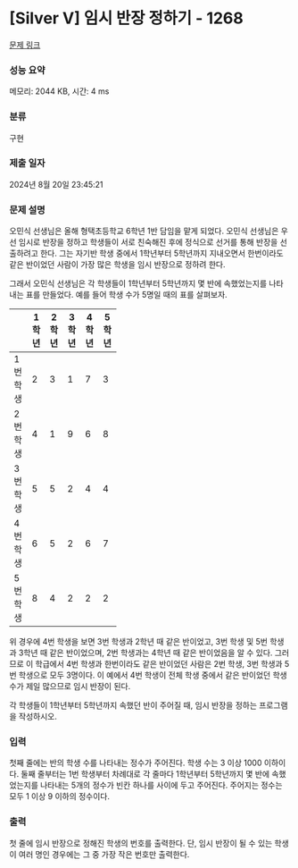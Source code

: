 # [Silver V] 임시 반장 정하기 - 1268 

[문제 링크](https://www.acmicpc.net/problem/1268) 

### 성능 요약

메모리: 2044 KB, 시간: 4 ms

### 분류

구현

### 제출 일자

2024년 8월 20일 23:45:21

### 문제 설명

<p>오민식 선생님은 올해 형택초등학교 6학년 1반 담임을 맡게 되었다. 오민식 선생님은 우선 임시로 반장을 정하고 학생들이 서로 친숙해진 후에 정식으로 선거를 통해 반장을 선출하려고 한다. 그는 자기반 학생 중에서 1학년부터 5학년까지 지내오면서 한번이라도 같은 반이었던 사람이 가장 많은 학생을 임시 반장으로 정하려 한다.</p>

<p>그래서 오민식 선생님은 각 학생들이 1학년부터 5학년까지 몇 반에 속했었는지를 나타내는 표를 만들었다. 예를 들어 학생 수가 5명일 때의 표를 살펴보자.</p>

<table class="table table-bordered" style="width:38%">
	<thead>
		<tr>
			<th style="width:8%"> </th>
			<th style="width:6%">1학년</th>
			<th style="width:6%">2학년</th>
			<th style="width:6%">3학년</th>
			<th style="width:6%">4학년</th>
			<th style="width:6%">5학년</th>
		</tr>
	</thead>
	<tbody>
		<tr>
			<td>1번 학생</td>
			<td>2</td>
			<td>3</td>
			<td>1</td>
			<td>7</td>
			<td>3</td>
		</tr>
		<tr>
			<td>2번 학생</td>
			<td>4</td>
			<td>1</td>
			<td>9</td>
			<td>6</td>
			<td>8</td>
		</tr>
		<tr>
			<td>3번 학생</td>
			<td>5</td>
			<td>5</td>
			<td>2</td>
			<td>4</td>
			<td>4</td>
		</tr>
		<tr>
			<td>4번 학생</td>
			<td>6</td>
			<td>5</td>
			<td>2</td>
			<td>6</td>
			<td>7</td>
		</tr>
		<tr>
			<td>5번 학생</td>
			<td>8</td>
			<td>4</td>
			<td>2</td>
			<td>2</td>
			<td>2</td>
		</tr>
	</tbody>
</table>

<p>위 경우에 4번 학생을 보면 3번 학생과 2학년 때 같은 반이었고, 3번 학생 및 5번 학생과 3학년 때 같은 반이었으며, 2번 학생과는 4학년 때 같은 반이었음을 알 수 있다. 그러므로 이 학급에서 4번 학생과 한번이라도 같은 반이었던 사람은 2번 학생, 3번 학생과 5번 학생으로 모두 3명이다. 이 예에서 4번 학생이 전체 학생 중에서 같은 반이었던 학생 수가 제일 많으므로 임시 반장이 된다.</p>

<p>각 학생들이 1학년부터 5학년까지 속했던 반이 주어질 때, 임시 반장을 정하는 프로그램을 작성하시오.</p>

### 입력 

 <p>첫째 줄에는 반의 학생 수를 나타내는 정수가 주어진다. 학생 수는 3 이상 1000 이하이다. 둘째 줄부터는 1번 학생부터 차례대로 각 줄마다 1학년부터 5학년까지 몇 반에 속했었는지를 나타내는 5개의 정수가 빈칸 하나를 사이에 두고 주어진다. 주어지는 정수는 모두 1 이상 9 이하의 정수이다.</p>

### 출력 

 <p>첫 줄에 임시 반장으로 정해진 학생의 번호를 출력한다. 단, 임시 반장이 될 수 있는 학생이 여러 명인 경우에는 그 중 가장 작은 번호만 출력한다.</p>

